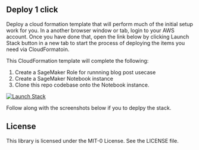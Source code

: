 ## Deploy 1 click
Deploy a cloud formation template that will perform much of the initial setup work for you. In a another browser window or tab, login to your AWS account. Once you have done that, open the link below by clicking Launch Stack button in a new tab to start the process of deploying  the items you need via CloudFormatoin.

This CloudFormation template will complete the following:
1. Create a SageMaker Role for runnning blog post usecase
2. Create a SageMaker Notebook instance
3. Clone this repo codebase onto the Notebook instance.

[![Launch Stack](https://s3.amazonaws.com/cloudformation-examples/cloudformation-launch-stack.png)](https://console.aws.amazon.com/cloudformation/home?region=us-east-1#/stacks/create/review?stackName=comprehend-immersion-dayURL=https://ai-ml-services-lab.s3.amazonaws.com/public/labs/textract/cfntextracta2i.yaml)

Follow along with the screenshots below if you to deplpy the stack.
## License

This library is licensed under the MIT-0 License. See the LICENSE file.

